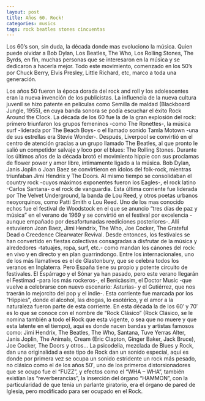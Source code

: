```yaml
---
layout: post
title: Años 60. Rock!
categories: musics
tags: rock beatles stones cincuentas
---
```


Los 60&#8217;s son, sin duda, la década donde mas evoluciono la música. Quien puede olvidar a Bob Dylan, Los Beatles, The Who, Los Rolling Stones, The Byrds, en fin, muchas personas que se interesaron en la música y se dedicaron a hacerla mejor. Todo este movimiento, comenzado en los 50&#8217;s por Chuck Berry, Elvis Presley, Little Richard, etc, marco a toda una generación.

Los años 50 fueron la época dorada del rock and roll y los adolescentes eran la nueva invención de los publicistas. La influencia de la nueva cultura juvenil se hizo patente en películas como Semilla de maldad (Blackboard Jungle, 1955), en cuya banda sonora se podía escuchar el éxito Rock Around the Clock.
La década de los 60 fue la de la gran explosión del rock: primero triunfaron los grupos femeninos -como The Ronettes-, la música surf -liderada por The Beach Boys- o el llamado sonido Tamla Motown -una de sus estrellas era Stevie Wonder-. Después, Liverpool se convirtió en el centro de atención gracias a un grupo llamado The Beatles, al que pronto le salió un competidor salvaje y loco por el blues: The Rolling Stones.
Durante los últimos años de la década brotó el movimiento hippie con sus proclamas de flower power y amor libre, íntimamente ligado a la música. Bob Dylan, Janis Joplin o Joan Baez se convirtieron en ídolos del folk-rock, mientras triunfaban Jimi Hendrix y The Doors. Al mismo tiempo se consolidaban el country rock -cuyos máximos exponentes fueron los Eagles-, el rock latino -Carlos Santana- o el rock de vanguardia. Esta última corriente fue liderada por The Velvet Underground, la banda de Lou Reed, y otros poetas urbanos neoyorquinos, como Patti Smith o Lou Reed.
Uno de los mas conocido echos fue el festival de Woodstock en el que se anuncio  “tres días de paz y música” en el verano de 1969 y se convirtió en el festival por excelencia -aunque empañado por desafortunadas reediciones posteriores-. Allí estuvieron Joan Baez, Jimi Hendrix, The Who, Joe Cocker, The Grateful Dead o Creedence Clearwater Revival. Desde entonces, los festivales se han convertido en fiestas colectivas consagradas a disfrutar de la música y alrededores -tatuajes, ropa, surf, etc.- como mandan los cánones del rock: en vivo y en directo y en plan guarrindongo. Entre los internacionales, uno de los más llamativos es el de Glastonbury, que se celebra todos los veranos en Inglaterra. Pero España tiene su propio y potente circuito de festivales. El Espárrago y el Sónar ya han pasado, pero este verano llegarán el Festimad -para los más rockeros-, el Benicàssim, el Doctor Music -que vuelve a celebrarse con nuevo escenario: Asturias- y el Gutiérrez, que nos traerán lo mejorcito del pop y el indie-.
Esta corriente fue marcada por los &#8220;Hippies&#8221;, donde el alcohol, las drogas, lo esotérico, y el amor a la naturaleza fueron parte de esta corriente. En esta década la de los 60&#8242; y 70&#8242; es lo que se conoce con el nombre de &#8220;Rock Clásico&#8221; (Rock Clásico, se le nomina también a todo el Rock que esta vigente, o sea que no muere y que esta latente en el tiempo), aqui es donde nacen bandas y artistas famosos como: Jimi Hendrix, The Beatles, The Who, Santana, Tuve Yerras Alter, Janis Joplin, The Animals, Cream (Eric Clapton, Ginger Baker, Jack Bruce), Joe Cocker, The Doors y otros&#8230; La psicodelia, mezclada de Blues y Rock, dan una originalidad a este tipo de Rock dan un  sonido especial, aquí es donde por primera vez se ocupa un sonido estridente un rock más pesado, no clásico como el de los años 50&#8242;, uno de los primeros distorsionadores que se ocupo fue el &#8220;FUZZ&#8221;, y efectos como el &#8220;WHA &#8211; WHA&#8221;, también existían las &#8220;reverberancias&#8221;, la inserción del órgano &#8220;HAMMON&#8221;, con la particularidad de que tenía un parlante giratorio, era el órgano de pared de Iglesia, pero modificado para ser ocupado en el Rock.
